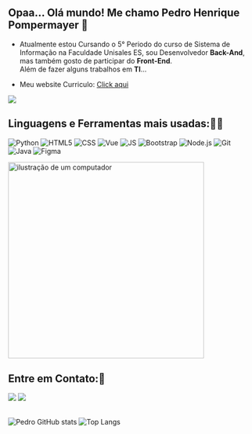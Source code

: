 ## Opaa... Olá mundo! Me chamo Pedro Henrique Pompermayer 🤙

- Atualmente estou Cursando o 5° Periodo do curso de Sistema de Informação na Faculdade Unisales ES, sou Desenvolvedor <strong>Back-And</strong>, mas também gosto de participar do <strong>Front-End</strong>. <br>
Além de fazer alguns trabalhos em <strong>TI</strong>...

- Meu website Curriculo: <a href = "https://pedrohenriiqu.github.io/Meu-Portifolio/" target="_blank">Click aqui</a>

<a href="https://www.instagram.com/pedro.pompermayer/" target="_blank"><img src="https://img.shields.io/badge/-Instagram-%23E4405F?style=for-the-badge&logo=instagram&logoColor=white" target="_blank"></a>

<h2 align="left">Linguagens e Ferramentas mais usadas:👨‍💻</h2>

![Python](https://img.shields.io/badge/Python-14354C?style=for-the-badge&logo=python&logoColor=white)
![HTML5](https://img.shields.io/badge/HTML5-E34F26?style=for-the-badge&logo=html5&logoColor=white)
![CSS](https://img.shields.io/badge/CSS3-1572B6?style=for-the-badge&logo=css3&logoColor=white)
![Vue](https://img.shields.io/badge/vuejs-%2335495e.svg?style=for-the-badge&logo=vuedotjs&logoColor=%234FC08D)
![JS](https://img.shields.io/badge/JavaScript-F7DF1E?style=for-the-badge&logo=javascript&logoColor=black)
![Bootstrap](https://img.shields.io/badge/Bootstrap-563D7C?style=for-the-badge&logo=bootstrap&logoColor=white)
![Node.js](https://img.shields.io/badge/Node.js-339933?style=for-the-badge&logo=node.js&logoColor=white)
![Git](https://img.shields.io/badge/Git-E34F26?style=for-the-badge&logo=git&logoColor=white)
![Java](https://img.shields.io/badge/Java-ED8B00?style=for-the-badge&logo=openjdk&logoColor=white)
![Figma](https://img.shields.io/badge/Figma-F24E1E?style=for-the-badge&logo=figma&logoColor=white)

<img src="https://user-images.githubusercontent.com/74038190/212284158-e840e285-664b-44d7-b79b-e264b5e54825.gif" alt="ilustração de um computador" min-width="400px" max-width="400px" width="400px">

<h2 align="left">Entre em Contato:📲</h2>
<div>
  <a href = "mailto:pompermayerpedrohenrique@gmail.com"><img src="https://img.shields.io/badge/Gmail-D14836?style=for-the-badge&logo=gmail&logoColor=white" target="_blank"></a>
  <a href = "https://pedrohenriiqu.github.io/Meu-Portifolio/" target="_blank"><img src="https://img.shields.io/badge/website-000000?style=for-the-badge&logo=About.me&logoColor=white"></a>
</div>
<br>

![Pedro GitHub stats](https://github-readme-stats.vercel.app/api?username=PedroHenriiqu&theme=dark&show_icons=true) ![Top Langs](https://github-readme-stats.vercel.app/api/top-langs/?username=PedroHenriiqu&layout=compact&langs_count=7&theme=dark&show)
